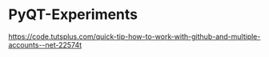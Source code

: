 # PyQT-Experiments

https://code.tutsplus.com/quick-tip-how-to-work-with-github-and-multiple-accounts--net-22574t
